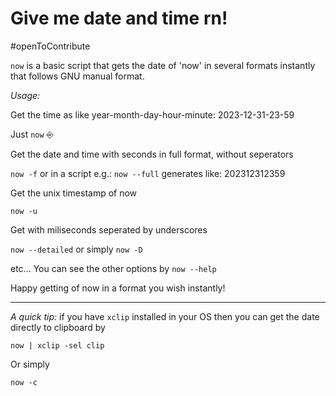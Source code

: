 # Give me date and time rn!

#openToContribute

`now` is a basic script that gets the date of 'now' in several formats instantly that follows GNU manual format. 

*Usage:*

Get the time as like year-month-day-hour-minute: 2023-12-31-23-59

Just `now` ⎆

Get the date and time with seconds in full format, without seperators

`now -f` or in a script e.g.: `now --full` generates like: 202312312359 

Get the unix timestamp of now

`now -u`

Get with miliseconds seperated by underscores

`now --detailed` or simply `now -D` 

etc... You can see the other options by `now --help`

Happy getting of now in a format you wish instantly!

---

*A quick tip:* if you have `xclip` installed in your OS then you can get the date directly to clipboard by

`now | xclip -sel clip`

Or simply

`now -c`


